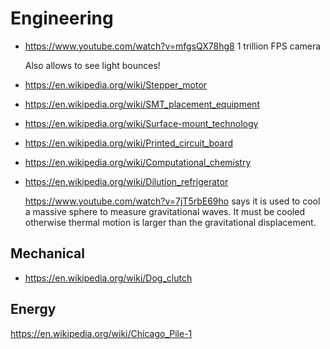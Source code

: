 # Engineering

- <https://www.youtube.com/watch?v=mfgsQX78hg8> 1 trillion FPS camera

    Also allows to see light bounces!

- <https://en.wikipedia.org/wiki/Stepper_motor>

- <https://en.wikipedia.org/wiki/SMT_placement_equipment>

- <https://en.wikipedia.org/wiki/Surface-mount_technology>

- <https://en.wikipedia.org/wiki/Printed_circuit_board>

- <https://en.wikipedia.org/wiki/Computational_chemistry>

-   <https://en.wikipedia.org/wiki/Dilution_refrigerator>

    <https://www.youtube.com/watch?v=7jT5rbE69ho> says it is used to cool a massive sphere to measure gravitational waves. It must be cooled otherwise thermal motion is larger than the gravitational displacement.

## Mechanical

-   <https://en.wikipedia.org/wiki/Dog_clutch>

## Energy

<https://en.wikipedia.org/wiki/Chicago_Pile-1>

